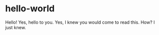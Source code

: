 # hello-world

Hello! Yes, hello to you. Yes, I knew you would come to read this. How? I just knew.
